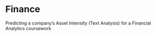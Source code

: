 # Finance
Predicting a company’s Asset Intensity (Text Analysis) for a Financial Analytics coursework

